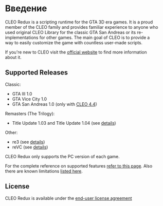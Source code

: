 # Введение
 
CLEO Redux is a scripting runtime for the GTA 3D era games. It is a proud member of the CLEO family and provides familiar experience to anyone who used original CLEO Library for the classic GTA San Andreas or its re-implementations for other games. The main goal of CLEO is to provide a way to easily customize the game with countless user-made scripts.

If you're new to CLEO visit the [official website](https://cleo.li/) to find more information about it.

## Supported Releases

Classic:

- GTA III 1.0
- GTA Vice City 1.0
- GTA San Andreas 1.0 (only with [CLEO 4.4](https://github.com/cleolibrary/CLEO4))

Remasters (The Trilogy):

- Title Update 1.03 and Title Update 1.04 (see [details](./the-definitive-edition-faq.md))

Other:

- re3 (see [details](./troubleshooting.md#cleo-does-not-work-with-re3-or-revc))
- reVC (see [details](./troubleshooting.md#cleo-does-not-work-with-re3-or-revc))

CLEO Redux only supports the PC version of each game.

For the complete reference on supported features [refer to this page](https://github.com/cleolibrary/CLEO-Redux/wiki/Feature-Support-Matrix). Also there are known limitations [listed here](unsupported.md).

## License

CLEO Redux is available under the [end-user license agreement](https://re.cleo.li/LICENSE.txt)
